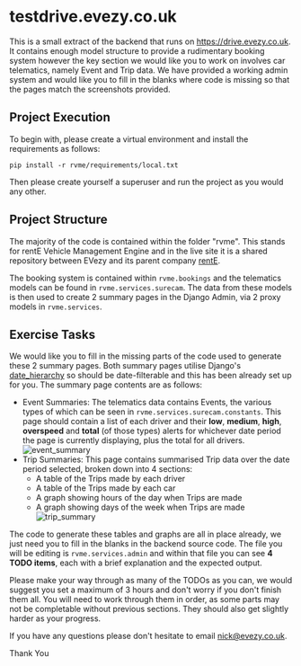# testdrive.evezy.co.uk
This is a small extract of the backend that runs on https://drive.evezy.co.uk. It contains enough model structure to provide a rudimentary booking system however the key section we would like you to work on involves car telematics, namely Event and Trip data. We have provided a working admin system and would like you to fill in the blanks where code is missing so that the pages match the screenshots provided.

## Project Execution
To begin with, please create a virtual environment and install the requirements as follows:

```pip install -r rvme/requirements/local.txt```

Then please create yourself a superuser and run the project as you would any other.

## Project Structure
The majority of the code is contained within the folder "rvme". This stands for rentE Vehicle Management Engine and in the live site it is a shared repository between EVezy and its parent company [rentE](https://www.rentecars.co.uk).

The booking system is contained within ```rvme.bookings``` and the telematics models can be found in ```rvme.services.surecam```. The data from these models is then used to create 2 summary pages in the Django Admin, via 2 proxy models in ```rvme.services```. 

## Exercise Tasks
We would like you to fill in the missing parts of the code used to generate these 2 summary pages. Both summary pages utilise Django's [date_hierarchy](https://docs.djangoproject.com/en/1.11/ref/contrib/admin/#django.contrib.admin.ModelAdmin.date_hierarchy) so should be date-filterable and this has been already set up for you. The summary page contents are as follows:   
- Event Summaries: The telematics data contains Events, the various types of which can be seen in ```rvme.services.surecam.constants```. This page should contain a list of each driver and their **low**, **medium**, **high**, **overspeed** and **total** (of those types) alerts for whichever date period the page is currently displaying, plus the total for all drivers.
![event_summary](event_summary.png)
- Trip Summaries: This page contains summarised Trip data over the date period selected, broken down into 4 sections:
  - A table of the Trips made by each driver
  - A table of the Trips made by each car 
  - A graph showing hours of the day when Trips are made
  - A graph showing days of the week when Trips are made
![trip_summary](trip_summary.png)

The code to generate these tables and graphs are all in place already, we just need you to fill in the blanks in the backend source code. The file you will be editing is ```rvme.services.admin``` and within that file you can see **4 TODO items**, each with a brief explanation and the expected output.

Please make your way through as many of the TODOs as you can, we would suggest you set a maximum of 3 hours and don't worry if you don't finish them all. You will need to work through them in order, as some parts may not be completable without previous sections. They should also get slightly harder as your progress.

If you have any questions please don't hesitate to email [nick@evezy.co.uk](nick@evezy.co.uk).

Thank You 